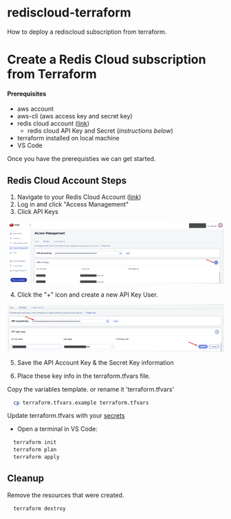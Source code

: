 # rediscloud-terraform
How to deploy a rediscloud subscription from terraform.

# Create a Redis Cloud subscription from Terraform

#### Prerequisites
* aws account
* aws-cli (aws access key and secret key)
* redis cloud account ([link](https://redis.com/try-free/))
  * redis cloud API Key and Secret (*instructions below*)
* terraform installed on local machine
* VS Code

Once you have the prerequisties we can get started.

## Redis Cloud Account Steps
1. Navigate to your Redis Cloud Account ([link](https://app.redislabs.com/))
2. Log in and click "Access Management"
3. Click API Keys

![Alt text](images/rc-accessmanagment-1.png?raw=true "Title")

4. Click the "+" icon and create a new API Key User.

![Alt text](images/rc-accessmanagment-2.png?raw=true "Title")

5. Save the API Account Key & the Secret Key information

6. Place these key info in the terraform.tfvars file.

Copy the variables template. or rename it 'terraform.tfvars'
```bash
  cp terraform.tfvars.example terraform.tfvars
```
Update terraform.tfvars with your [secrets](#secrets)

* Open a terminal in VS Code:
```bash
  terraform init
  terraform plan
  terraform apply
```


## Cleanup

Remove the resources that were created.

```bash
  terraform destroy
```
